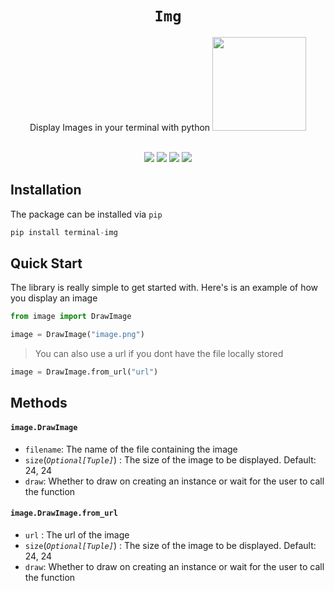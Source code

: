 <div align="center">
<h1><b><code>Img</code></b></h1>
Display Images in your terminal with python

<img src="https://i.imgur.com/O1zIgca.png" height=150>
<br>
<br>

 <!-- <img src="https://cdn.discordapp.com/attachments/875983412639436850/891594483626573844/unknown.png" height="250"> -->

<p align="center">
    <img src="https://static.pepy.tech/badge/terminal-img">
    <img src="https://badges.frapsoft.com/os/v1/open-source.svg?v=103">
    <img src="https://img.shields.io/github/last-commit/pranavbaburaj/img">
    <a href="https://twitter.com/intent/tweet?text=Display%20images%20in%20the%20the%20terminal%20using%20python&url=https://github.com/pranavbaburaj/img&via=_pranavbaburaj&hashtags=developers,images,terminal"><img src="https://img.shields.io/twitter/url/http/shields.io.svg?style=social"></a>
  </p>

</div>

## Installation

The package can be installed via `pip`

```py
pip install terminal-img
```

## Quick Start

The library is really simple to get started with. Here's is an example of how you display an image

```py
from image import DrawImage

image = DrawImage("image.png")
```

> You can also use a url if you dont have the file locally stored

```py
image = DrawImage.from_url("url")
```

## Methods

#### `image.DrawImage`

- `filename`: The name of the file containing the image
- `size`(_`Optional[Tuple]`_) : The size of the image to be displayed. Default: 24, 24
- `draw`: Whether to draw on creating an instance or wait for the user to call the function

#### `image.DrawImage.from_url`

- `url` : The url of the image
- `size`(_`Optional[Tuple]`_) : The size of the image to be displayed. Default: 24, 24
- `draw`: Whether to draw on creating an instance or wait for the user to call the function
